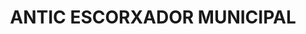 ---
layout: patrimoni-details
title:  "ANTIC ESCORXADOR MUNICIPAL"
alt_title: "Camp de les Tombes"
class: "Edifici"
area: null
protection: null
addition_date: null
cat_code: null
cbp_code: "BCIL EX02"
image: "Escorxador.jpg"
card: null
collections: ["patrimoni-arquitectonic", "bcil-previstos-cbp"]
coordinates:
  - group1:
        - [1.456141706452955, 42.352525097556146]
        - [1.456264020033703, 42.352583906082536]
        - [1.456356687858394, 42.352475003764567]
        - [1.456397861172192, 42.352493499331274]
        - [1.456441403719552, 42.35243817606878]
        - [1.456239453376568, 42.35234658537653]
        - [1.456192516335063, 42.352402697319079]
        - [1.456232033198559, 42.352419918930138]
        - [1.456141706452955, 42.352525097556146]
---